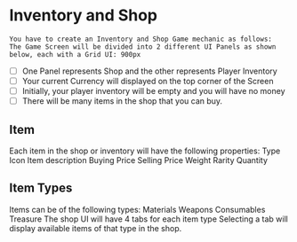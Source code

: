 # Inventory and Shop


    You have to create an Inventory and Shop Game mechanic as follows:
    The Game Screen will be divided into 2 different UI Panels as shown below, each with a Grid UI: 900px


- [ ] One Panel represents Shop and the other represents Player Inventory
- [ ] Your current Currency will displayed on the top corner of the Screen
- [ ] Initially, your player inventory will be empty and you will have no money
- [ ] There will be many items in the shop that you can buy.

## Item 
Each item in the shop or inventory will have the following properties:
Type
Icon
Item description
Buying Price
Selling Price
Weight
Rarity
Quantity

## Item Types

Items can be of the following types:
Materials
Weapons
Consumables
Treasure
The shop UI will have 4 tabs for each item type
Selecting a tab will display available items of that type in the shop.
